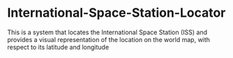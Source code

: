 # International-Space-Station-Locator
This is a system that locates the International Space Station (ISS) and provides a visual representation of the location on the world map, with respect to its latitude and longitude 
